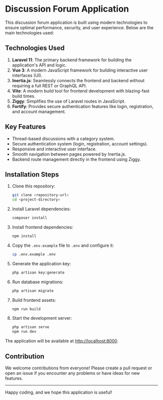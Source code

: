 # Discussion Forum Application

This discussion forum application is built using modern technologies to ensure optimal performance, security, and user experience. Below are the main technologies used:

## Technologies Used

1. **Laravel 11**: The primary backend framework for building the application's API and logic.
2. **Vue 3**: A modern JavaScript framework for building interactive user interfaces (UI).
3. **Inertia.js**: Seamlessly connects the frontend and backend without requiring a full REST or GraphQL API.
4. **Vite**: A modern build tool for frontend development with blazing-fast build times.
5. **Ziggy**: Simplifies the use of Laravel routes in JavaScript.
6. **Fortify**: Provides secure authentication features like login, registration, and account management.

## Key Features
- Thread-based discussions with a category system.
- Secure authentication system (login, registration, account settings).
- Responsive and interactive user interface.
- Smooth navigation between pages powered by Inertia.js.
- Backend route management directly in the frontend using Ziggy.

## Installation Steps

1. Clone this repository:
   ```bash
   git clone <repository-url>
   cd <project-directory>
   ```

2. Install Laravel dependencies:
   ```bash
   composer install
   ```

3. Install frontend dependencies:
   ```bash
   npm install
   ```

4. Copy the `.env.example` file to `.env` and configure it:
   ```bash
   cp .env.example .env
   ```

5. Generate the application key:
   ```bash
   php artisan key:generate
   ```

6. Run database migrations:
   ```bash
   php artisan migrate
   ```

7. Build frontend assets:
   ```bash
   npm run build
   ```

8. Start the development server:
   ```bash
   php artisan serve
   npm run dev
   ```

The application will be available at [http://localhost:8000](http://localhost:8000).

## Contribution
We welcome contributions from everyone! Please create a pull request or open an issue if you encounter any problems or have ideas for new features.

---

Happy coding, and we hope this application is useful!

